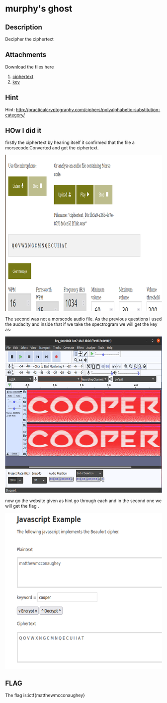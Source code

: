 # murphy's ghost
## Description
Decipher the ciphertext
## Attachments
Download the files here
1. [ciphertext](https://traboda-arena-36.s3.amazonaws.com/files/attachments/ciphertext_16c1b3a9-a36b-4c7e-87f0-fc0ce511f1dc.wav?X-Amz-Algorithm=AWS4-HMAC-SHA256&X-Amz-Credential=AKIA6GUFVMV6HO3NYL6Z%2F20220630%2Fap-south-1%2Fs3%2Faws4_request&X-Amz-Date=20220630T185210Z&X-Amz-Expires=3600&X-Amz-SignedHeaders=host&X-Amz-Signature=e1be2eef14c59aa48344f14d2f482bfbec0e882ab46844f0c9686aabf28fae77)
2. [key](https://traboda-arena-36.s3.amazonaws.com/files/attachments/key_0c4c986b-3ce7-43a7-8b5d-f7e9337e8d9d.wav?X-Amz-Algorithm=AWS4-HMAC-SHA256&X-Amz-Credential=AKIA6GUFVMV6HO3NYL6Z%2F20220630%2Fap-south-1%2Fs3%2Faws4_request&X-Amz-Date=20220630T185210Z&X-Amz-Expires=3600&X-Amz-SignedHeaders=host&X-Amz-Signature=2740ebb700e209bd469fcf17cef3abe2f23668b191816a578c0d572c035aa898)

## Hint
Hint: http://practicalcryptography.com/ciphers/polyalphabetic-substitution-category/

## HOw I did it
firstly the ciphertext by hearing itself it confirmed that the file a morsecode.Converted and got the ciphertext. 

<img src="/picture/murphy-1.png" style="height: 500px; width:750px;"/>

The second was not a morscode audio file. As the previous questions i used the audacity and inside that if we take the spectrogram we will get the key as:

<img src="/picture/murphy-2.png" style="height: 500px; width:750px;"/>

now go the website given as hint go through each and in the second one we will get the flag .

<img src="/picture/murphy-3.png" style="height: 500px; width:750px;"/>


## FLAG
The flag is:ictf{matthewmcconaughey} 
